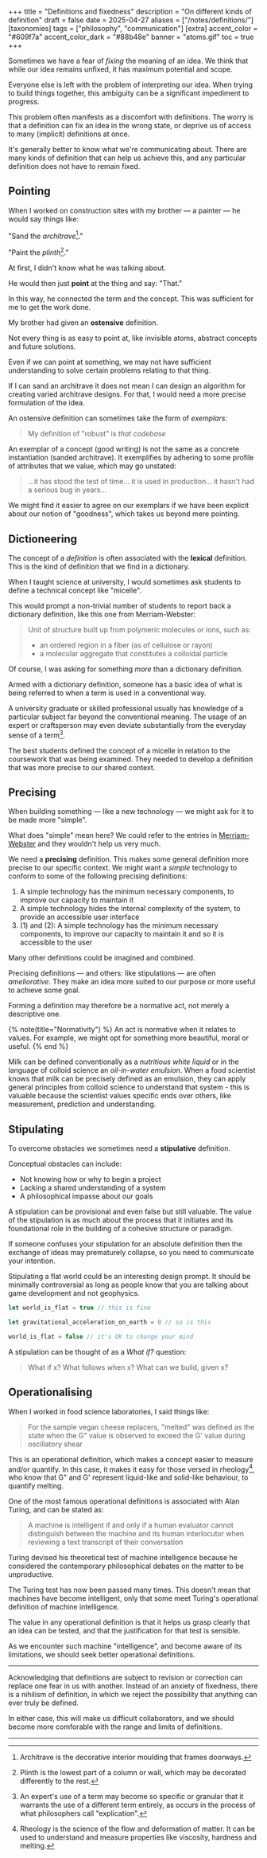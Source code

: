 +++
title = "Definitions and fixedness"
description = "On different kinds of definition"
draft = false
date = 2025-04-27
aliases = ["/notes/definitions/"]
[taxonomies]
tags = ["philosophy", "communication"]
[extra]
accent_color = "#609f7a"
accent_color_dark = "#88b48e"
banner = "atoms.gif"
toc = true
+++

Sometimes we have a fear of _fixing_ the meaning of an idea. We
think that while our idea remains unfixed, it has maximum
potential and scope.

Everyone else is left with the problem of interpreting our idea. When trying
to build things together, this ambiguity can be a significant impediment to
progress.

This problem often manifests as a discomfort with definitions.
The worry is that a definition can fix an idea in the wrong
state, or deprive us of access to many (implicit) definitions at
once.

It's generally better to know what we're communicating about.
There are many kinds of definition that can help us achieve
this, and any particular definition does not have to remain
fixed.

## Pointing

When I worked on construction sites with my brother — a painter — he would say
things like:

"Sand the _architrave_[^1]."

"Paint the _plinth_[^2]."

At first, I didn't know what he was talking about.

He would then just **point** at the thing and say: "That."

In this way, he connected the term and the concept.
This was sufficient for me to get the work done.

My brother had given an **ostensive** definition.

Not every thing is as easy to point at, like invisible atoms,
abstract concepts and future solutions.

Even if we can point at something, we may not have sufficient understanding to
solve certain problems relating to that thing.

If I can sand an architrave it does not mean I can design an algorithm for
creating varied architrave designs. For that, I would need a more precise
formulation of the idea.

An ostensive definition can sometimes take the form of _exemplars_:

> My definition of "robust" is _that codebase_

An exemplar of a concept (good writing) is not the same as a concrete
instantiation (sanded architrave). It exemplifies by adhering to some profile
of attributes that we value, which may go unstated:

> ...it has stood the test of time... it is used in production... it hasn't had
> a serious bug in years...

We might find it easier to agree on our exemplars if we have been explicit
about our notion of "goodness", which takes us beyond mere pointing.

## Dictioneering

The concept of a _definition_ is often associated with the **lexical** definition.
This is the kind of definition that we find in a dictionary.

When I taught science at university, I would sometimes ask students to define a
technical concept like "micelle".

This would prompt a non-trivial number of students to report back a dictionary
definition, like this one from Merriam-Webster:

> Unit of structure built up from polymeric molecules or ions, such as:
> * an ordered region in a fiber (as of cellulose or rayon)
> * a molecular aggregate that constitutes a colloidal particle

Of course, I was asking for something _more_ than a dictionary definition.

Armed with a dictionary definition, someone has a basic idea of what is being
referred to when a term is used in a conventional way.

A university graduate or skilled professional usually has knowledge of a
particular subject far beyond the conventional meaning. The usage of an expert
or craftsperson may even deviate substantially from the everyday sense of a
term[^3].

The best students defined the concept of a micelle in relation to the
coursework that was being examined. They needed to develop a definition that
was more precise to our shared context.

## Precising

When building something — like a new technology — we might ask for it to be
made more "simple".

What does "simple" mean here? We could refer to the entries in
[Merriam-Webster](https://www.merriam-webster.com/dictionary/simple) and they
wouldn't help us very much.

We need a **precising** definition. This makes some general
definition more precise to our specific context. We might want a
_simple_ technology to conform to some of the following
precising definitions:

1. A simple technology has the minimum necessary components, to improve our
   capacity to maintain it
2. A simple technology hides the internal complexity of the system, to provide
   an accessible user interface
4. (1) and (2): A simple technology has the minimum necessary components, to improve our capacity to maintain it and so it is accessible to the user

Many other definitions could be imagined and combined.

Precising definitions — and others: like stipulations — are
often _ameliorative_. They make an idea more suited to our purpose
or more useful to achieve some goal.

Forming a definition may therefore be a normative act, not
merely a descriptive one.

{% note(title="Normativity") %}
An act is normative when it relates to values. For example, we might opt for
something more beautiful, moral or useful.
{% end %}

Milk can be defined conventionally as a _nutritious white liquid_ or in the language of colloid science an _oil-in-water emulsion_. When a food scientist knows that milk can be precisely defined as an emulsion, they can apply general principles from colloid science to understand that system - this is valuable because the scientist values specific ends over others, like measurement, prediction and understanding.

## Stipulating

To overcome obstacles we sometimes need a **stipulative** definition.

Conceptual obstacles can include:

* Not knowing how or why to begin a project
* Lacking a shared understanding of a system
* A philosophical impasse about our goals

A stipulation can be provisional and even false but still valuable. The value
of the stipulation is as much about the process that it initiates and its
foundational role in the building of a cohesive structure or paradigm.

If someone confuses your stipulation for an absolute definition then the
exchange of ideas may prematurely collapse, so you need to communicate
your intention.

Stipulating a flat world could be an interesting design prompt.
It should be minimally controversial as long as people know that
you are talking about game development and not geophysics.

```javascript
let world_is_flat = true // this is fine

let gravitational_acceleration_on_earth = 0 // so is this

world_is_flat = false // it's OK to change your mind
```

A stipulation can be thought of as a _What if?_ question:

> What if x? What follows when x? What can we build, given x?

## Operationalising

When I worked in food science laboratories, I said things like:

> For the sample vegan cheese replacers, "melted" was defined as
> the state when the G" value is observed to exceed the G' value
> during oscillatory shear

This is an operational definition, which makes a concept easier
to measure and/or quantify. In this case, it makes it easy for
those versed in rheology[^4], who know that G" and G' represent
liquid-like and solid-like behaviour, to quantify melting.

One of the most famous operational definitions is associated with Alan Turing,
and can be stated as:

> A machine is intelligent if and only if a human evaluator cannot distinguish between the machine and its human interlocutor when reviewing a text transcript of their conversation

Turing devised his theoretical test of machine intelligence
because he considered the contemporary philosophical debates on
the matter to be unproductive.

The Turing test has now been passed many times. This doesn't
mean that machines have become intelligent, only that some meet
Turing's operational definition of machine intelligence.

The value in any operational definition is that it helps us grasp clearly that
an idea can be tested, and that the justification for that test is sensible.

As we encounter such machine "intelligence", and become aware of
its limitations, we should seek better operational definitions.

---

Acknowledging that definitions are subject to revision or correction can
replace one fear in us with another. Instead of an anxiety of fixedness, there
is a nihilism of definition, in which we reject the possibility that anything
can ever truly be defined.

In either case, this will make us difficult collaborators, and we should become
more comforable with the range and limits of definitions.

---

[^1]: Architrave is the decorative interior moulding that frames doorways.
[^2]: Plinth is the lowest part of a column or wall, which may be decorated
    differently to the rest.
[^3]: An expert's use of a term may become so specific or
    granular that it warrants the use of a different term
entirely, as occurs in the process of what philosophers call
"explication".
[^4]: Rheology is the science of the flow and deformation of
    matter. It can be used to understand and measure
properties like viscosity, hardness and melting.
